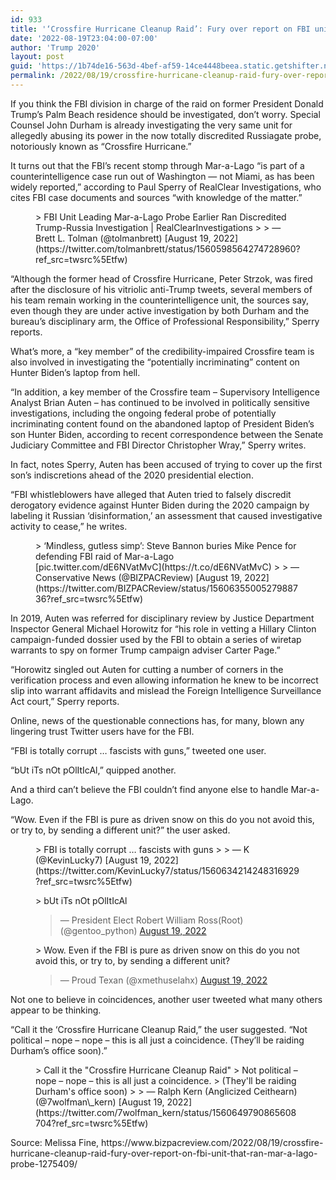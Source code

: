 ```yaml
---
id: 933
title: '‘Crossfire Hurricane Cleanup Raid’: Fury over report on FBI unit that ran Mar-a-Lago probe'
date: '2022-08-19T23:04:00-07:00'
author: 'Trump 2020'
layout: post
guid: 'https://1b74de16-563d-4bef-af59-14ce4448beea.static.getshifter.net/?p=933'
permalink: /2022/08/19/crossfire-hurricane-cleanup-raid-fury-over-report-on-fbi-unit-that-ran-mar-a-lago-probe/
---
```


If you think the FBI division in charge of the raid on former President Donald Trump’s Palm Beach residence should be investigated, don’t worry. Special Counsel John Durham is already investigating the very same unit for allegedly abusing its power in the now totally discredited Russiagate probe, notoriously known as “Crossfire Hurricane.”

It turns out that the FBI’s recent stomp through Mar-a-Lago “is part of a counterintelligence case run out of Washington — not Miami, as has been widely reported,” according to Paul Sperry of RealClear Investigations, who cites FBI case documents and sources “with knowledge of the matter.”

<figure class="wp-block-embed is-type-rich is-provider-twitter wp-block-embed-twitter"><div class="wp-block-embed__wrapper">> FBI Unit Leading Mar-a-Lago Probe Earlier Ran Discredited Trump-Russia Investigation | RealClearInvestigations <https://t.co/YuoH4lt11x>
> 
> — Brett L. Tolman (@tolmanbrett) [August 19, 2022](https://twitter.com/tolmanbrett/status/1560598564274728960?ref_src=twsrc%5Etfw)

<script async="" charset="utf-8" src="https://platform.twitter.com/widgets.js"></script></div></figure>“Although the former head of Crossfire Hurricane, Peter Strzok, was fired after the disclosure of his vitriolic anti-Trump tweets, several members of his team remain working in the counterintelligence unit, the sources say, even though they are under active investigation by both Durham and the bureau’s disciplinary arm, the Office of Professional Responsibility,” Sperry reports.

What’s more, a “key member” of the credibility-impaired Crossfire team is also involved in investigating the “potentially incriminating” content on Hunter Biden’s laptop from hell.

“In addition, a key member of the Crossfire team – Supervisory Intelligence Analyst Brian Auten – has continued to be involved in politically sensitive investigations, including the ongoing federal probe of potentially incriminating content found on the abandoned laptop of President Biden’s son Hunter Biden, according to recent correspondence between the Senate Judiciary Committee and FBI Director Christopher Wray,” Sperry writes.

In fact, notes Sperry, Auten has been accused of trying to cover up the first son’s indiscretions ahead of the 2020 presidential election.

“FBI whistleblowers have alleged that Auten tried to falsely discredit derogatory evidence against Hunter Biden during the 2020 campaign by labeling it Russian ‘disinformation,’ an assessment that caused investigative activity to cease,” he writes.

<figure class="wp-block-embed is-type-rich is-provider-twitter wp-block-embed-twitter"><div class="wp-block-embed__wrapper">> ‘Mindless, gutless simp’: Steve Bannon buries Mike Pence for defending FBI raid of Mar-a-Lago <https://t.co/6TtowRCp6y> [pic.twitter.com/dE6NVatMvC](https://t.co/dE6NVatMvC)
> 
> — Conservative News (@BIZPACReview) [August 19, 2022](https://twitter.com/BIZPACReview/status/1560635500527988736?ref_src=twsrc%5Etfw)

<script async="" charset="utf-8" src="https://platform.twitter.com/widgets.js"></script></div></figure>In 2019, Auten was referred for disciplinary review by Justice Department Inspector General Michael Horowitz for “his role in vetting a Hillary Clinton campaign-funded dossier used by the FBI to obtain a series of wiretap warrants to spy on former Trump campaign adviser Carter Page.”

“Horowitz singled out Auten for cutting a number of corners in the verification process and even allowing information he knew to be incorrect slip into warrant affidavits and mislead the Foreign Intelligence Surveillance Act court,” Sperry reports.

Online, news of the questionable connections has, for many, blown any lingering trust Twitter users have for the FBI.

“FBI is totally corrupt … fascists with guns,” tweeted one user.

“bUt iTs nOt pOlItIcAl,” quipped another.

And a third can’t believe the FBI couldn’t find anyone else to handle Mar-a-Lago.

“Wow. Even if the FBI is pure as driven snow on this do you not avoid this, or try to, by sending a different unit?” the user asked.

<figure class="wp-block-embed is-type-rich is-provider-twitter wp-block-embed-twitter"><div class="wp-block-embed__wrapper">> FBI is totally corrupt … fascists with guns
> 
> — K (@KevinLucky7) [August 19, 2022](https://twitter.com/KevinLucky7/status/1560634214248316929?ref_src=twsrc%5Etfw)

<script async="" charset="utf-8" src="https://platform.twitter.com/widgets.js"></script></div></figure><figure class="wp-block-embed is-type-rich is-provider-twitter wp-block-embed-twitter"><div class="wp-block-embed__wrapper">> bUt iTs nOt pOlItIcAl
> 
> — President Elect Robert William Ross(Root) (@gentoo\_python) [August 19, 2022](https://twitter.com/gentoo_python/status/1560631359206748161?ref_src=twsrc%5Etfw)

<script async="" charset="utf-8" src="https://platform.twitter.com/widgets.js"></script></div></figure><figure class="wp-block-embed is-type-rich is-provider-twitter wp-block-embed-twitter"><div class="wp-block-embed__wrapper">> Wow. Even if the FBI is pure as driven snow on this do you not avoid this, or try to, by sending a different unit?
> 
> — Proud Texan (@xmethuselahx) [August 19, 2022](https://twitter.com/xmethuselahx/status/1560607385533575169?ref_src=twsrc%5Etfw)

<script async="" charset="utf-8" src="https://platform.twitter.com/widgets.js"></script></div></figure>Not one to believe in coincidences, another user tweeted what many others appear to be thinking.

“Call it the ‘Crossfire Hurricane Cleanup Raid,” the user suggested. “Not political – nope – nope – this is all just a coincidence. (They’ll be raiding Durham’s office soon).”

<figure class="wp-block-embed is-type-rich is-provider-twitter wp-block-embed-twitter"><div class="wp-block-embed__wrapper">> Call it the "Crossfire Hurricane Cleanup Raid"  
> Not political – nope – nope – this is all just a coincidence.  
> (They'll be raiding Durham's office soon) <https://t.co/xcnHkrGQqP>
> 
> — Ralph Kern (Anglicized Ceithearn) (@7wolfman\_kern) [August 19, 2022](https://twitter.com/7wolfman_kern/status/1560649790865608704?ref_src=twsrc%5Etfw)

<script async="" charset="utf-8" src="https://platform.twitter.com/widgets.js"></script></div></figure>Source: Melissa Fine, https://www.bizpacreview.com/2022/08/19/crossfire-hurricane-cleanup-raid-fury-over-report-on-fbi-unit-that-ran-mar-a-lago-probe-1275409/